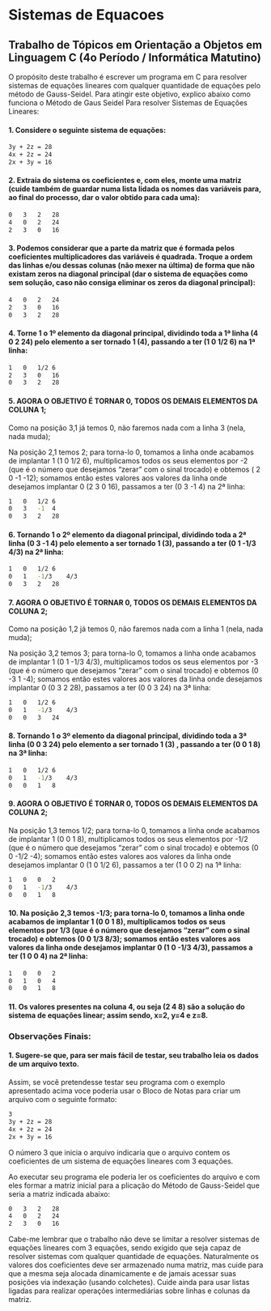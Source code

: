 # Sistemas de Equacoes
## Trabalho de Tópicos em Orientação a Objetos em Linguagem C (4o Período / Informática Matutino)

O propósito deste trabalho é escrever um programa em C para resolver sistemas de equações lineares com qualquer quantidade de equações pelo método de Gauss-Seidel. Para atingir este objetivo, explico abaixo como funciona o Método de Gaus Seidel Para resolver Sistemas de Equações Lineares:

#### 1.	Considere o seguinte sistema de equações:
```bash
3y + 2z = 28
4x + 2z = 24
2x + 3y = 16
```

#### 2.	Extraia do sistema os coeficientes e, com eles, monte uma matriz (cuide também de guardar numa lista lidada os nomes das variáveis para, ao final do processo, dar o valor obtido para cada uma):
```bash
0	3	2	28
4	0	2	24
2	3	0	16
```

#### 3.	Podemos considerar que a parte da matriz que é formada pelos coeficientes multiplicadores das variáveis é quadrada. Troque a ordem das linhas e/ou dessas colunas (não mexer na última) de forma que não existam zeros na diagonal principal (dar o sistema de equações como sem solução, caso não consiga eliminar os zeros da diagonal principal):

```bash
4	0	2	24
2	3	0	16
0	3	2	28
```

#### 4.	Torne 1 o 1º elemento da diagonal principal, dividindo toda a 1ª linha (4 0 2 24) pelo elemento a ser tornado 1 (4), passando a ter (1 0 1/2 6) na 1ª linha:

```bash
1	0	1/2	6
2	3	0	16
0	3	2	28
```

#### 5.	AGORA O OBJETIVO É TORNAR 0, TODOS OS DEMAIS ELEMENTOS DA COLUNA 1;

Como na posição 3,1 já temos 0, não faremos nada com a linha 3 (nela, nada muda);

Na posição 2,1 temos 2; para torna-lo 0, tomamos a linha onde acabamos de implantar 1 (1 0 1/2 6), multiplicamos todos os seus elementos por -2 (que é o número que desejamos “zerar” com o sinal trocado) e obtemos ( 2 0 -1 -12); somamos então estes valores aos valores da linha onde desejamos implantar 0 (2 3 0 16), passamos a ter (0 3 -1 4) na 2ª linha:

```bash
1	0	1/2	6
0	3	-1	4
0	3	2	28
```

#### 6.	Tornando 1 o 2º elemento da diagonal principal, dividindo toda a 2ª linha (0 3 -1 4) pelo elemento a ser tornado 1 (3), passando a ter (0 1 -1/3 4/3) na 2ª linha:

```bash
1	0	1/2	6
0	1	-1/3	4/3
0	3	2	28
```

#### 7.	AGORA O OBJETIVO É TORNAR 0, TODOS OS DEMAIS ELEMENTOS DA COLUNA 2;

Como na posição 1,2 já temos 0, não faremos nada com a linha 1 (nela, nada muda);

Na posição 3,2 temos 3; para torna-lo 0, tomamos a linha onde acabamos de implantar 1 (0 1 -1/3 4/3), multiplicamos todos os seus elementos por -3 (que é o número que desejamos “zerar” com o sinal trocado) e obtemos (0 -3 1 -4); somamos então estes valores aos valores da linha onde desejamos implantar 0 (0 3 2 28), passamos a ter (0 0 3 24) na 3ª linha:

```bash
1	0	1/2	6
0	1	-1/3	4/3
0	0	3	24
```

#### 8.	Tornando 1 o 3º elemento da diagonal principal, dividindo toda a 3ª linha (0 0 3 24) pelo elemento a ser tornado 1 (3) , passando a ter (0 0 1 8) na 3ª linha:

```bash
1	0	1/2	6
0	1	-1/3	4/3
0	0	1	8
```

#### 9.	AGORA O OBJETIVO É TORNAR 0, TODOS OS DEMAIS ELEMENTOS DA COLUNA 2;

Na posição 1,3 temos 1/2; para torna-lo 0, tomamos a linha onde acabamos de implantar 1 (0 0 1 8), multiplicamos todos os seus elementos por -1/2 (que é o número que desejamos “zerar” com o sinal trocado) e obtemos (0 0 -1/2 -4); somamos então estes valores aos valores da linha onde desejamos implantar 0 (1 0 1/2 6), passamos a ter (1 0 0 2) na 1ª linha:

```bash
1	0	0	2
0	1	-1/3	4/3
0	0	1	8
```

#### 10.	Na posição 2,3 temos -1/3; para torna-lo 0, tomamos a linha onde acabamos de implantar 1 (0 0 1 8), multiplicamos todos os seus elementos por 1/3 (que é o número que desejamos “zerar” com o sinal trocado) e obtemos (0 0 1/3 8/3); somamos então estes valores aos valores da linha onde desejamos implantar 0 (1 0 -1/3 4/3), passamos a ter (1 0 0 4) na 2ª linha:

```bash
1	0	0	2
0	1	0	4
0	0	1	8
```

#### 11.	Os valores presentes na coluna 4, ou seja (2 4 8) são a solução do sistema de equações linear; assim sendo, x=2, y=4 e z=8.




### Observações Finais:

#### 1.	Sugere-se que, para ser mais fácil de testar, seu trabalho leia os dados de um arquivo texto.

Assim, se você pretendesse testar seu programa com o exemplo apresentado acima voce poderia usar o Bloco de Notas para criar um arquivo com o seguinte formato:
```bash
3
3y + 2z = 28
4x + 2z = 24
2x + 3y = 16
```

O número 3 que inicia o arquivo indicaria que o arquivo contem os coeficientes de um sistema de equações lineares com 3 equações.

Ao executar seu programa ele poderia ler os coeficientes do arquivo e com eles formar a matriz inicial para a plicação do Método de Gauss-Seidel que seria a matriz indicada abaixo:

```bash
0	3	2	28
4	0	2	24
2	3	0	16
```

Cabe-me lembrar que o trabalho não deve se limitar a resolver sistemas de equações lineares com 3 equações, sendo exigido que seja capaz de resolver sistemas com qualquer quantidade de equações.
Naturalmente os valores dos coeficientes deve ser armazenado numa matriz, mas cuide para que a mesma seja alocada dinamicamente e de jamais acessar suas posições via indexação (usando colchetes).
Cuide ainda para usar listas ligadas para realizar operações intermediárias sobre linhas e colunas da matriz.

